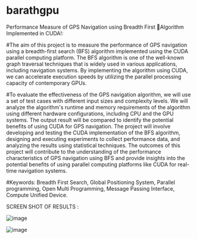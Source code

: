 # barathgpu

Performance Measure of GPS Navigation using Breadth First Algorithm Implemented in CUDA!:

#The aim of this project is to measure the performance of GPS navigation using a
breadth-first search (BFS) algorithm implemented using the CUDA parallel computing
platform. The BFS algorithm is one of the well-known graph traversal techniques that is
widely used in various applications, including navigation systems. By implementing the
algorithm using CUDA, we can accelerate execution speeds by utilizing the parallel
processing capacity of contemporary GPUs.

#To evaluate the effectiveness of the GPS navigation algorithm, we will use a set of
test cases with different input sizes and complexity levels. We will analyze the algorithm's
runtime and memory requirements of the algorithm using different hardware
configurations, including CPU and the GPU systems. The output result will be compared
to identify the potential benefits of using CUDA for GPS navigation.
The project will involve developing and testing the CUDA implementation of the
BFS algorithm, designing and executing experiments to collect performance data, and
analyzing the results using statistical techniques. The outcomes of this project will
contribute to the understanding of the performance characteristics of GPS navigation using
BFS and provide insights into the potential benefits of using parallel computing platforms
like CUDA for real-time navigation systems.

#Keywords: Breadth First Search, Global Positioning System, Parallel programming, Open
Multi Programming, Message Passing Interface, Compute Unified Device.

SCREEN SHOT OF RESULTS :

![image](https://github.com/Barath2gt/barathgpu/assets/112960329/4de2521d-d64b-45e2-ac04-716e3f5e1b2d)

![image](https://github.com/Barath2gt/barathgpu/assets/112960329/2166d805-8935-4d77-aa6c-799e6bea8f5b)



